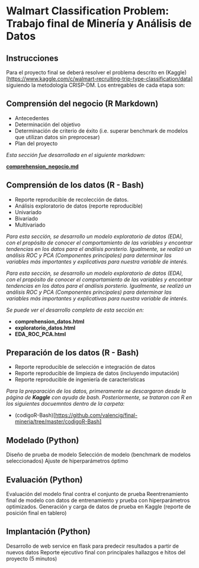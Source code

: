 # Walmart Classification Problem: Trabajo final de Minería y Análisis de Datos

## Instrucciones
Para el proyecto final se deberá resolver el problema descrito en (Kaggle)[https://www.kaggle.com/c/walmart-recruiting-trip-type-classification/data] siguiendo la metodología CRISP-DM. Los entregables de cada etapa son:

## Comprensión del negocio (R Markdown)  

+ Antecedentes
+ Determinación del objetivo
+ Determinación de criterio de éxito (i.e. superar benchmark de modelos que utilizan datos sin preprocesar)
+ Plan del proyecto

_Esta sección fue desarrollada en el siguiente markdown:_

**[comprehension_negocio.md](https://github.com/valencig/final-mineria/blob/master/comprehension_negocio.md)**

## Comprensión de los datos (R - Bash)  

+ Reporte reproducible de recolección de datos.
+ Análisis exploratorio de datos (reporte reproducible)
+ Univariado
+ Bivariado
+ Multivariado

_Para esta sección, se desarrollo un modelo exploratorio de datos (EDA), con el propósito de conocer el comportamiento de las variables y encontrar tendencias en los datos para el análisis porsterio._ _Igualmente, se realizó un análisis ROC y PCA (Componentes principales) para determinar las variables más importantes y explicativas para nuestra variable de interés._


_Para esta sección, se desarrollo un modelo exploratorio de datos (EDA), con el propósito de conocer el comportamiento de las variables y encontrar tendencias en los datos para el análisis porsterio._ _Igualmente, se realizó un análisis ROC y PCA (Componentes principales) para determinar las variables más importantes y explicativas para nuestra variable de interés._

_Se puede ver el desarrollo completo de esta sección en:_

+ **comprehension_datos.html**
+ **exploratorio_datos.html**
+ **EDA_ROC_PCA.html**

## Preparación de los datos (R - Bash) 

+ Reporte reproducible de selección e integración de datos
+ Reporte reproducible de limpieza de datos (incluyendo imputación)
+ Reporte reproducible de ingeniería de características

_Para la preparación de los datos, primeramente se descargaron desde la página de **Kaggle** con ayuda de bash. Posteriormente, se trataron con R en los siguientes docuemntos dentro de la carpeta:_

+ (codigoR-Bash)[https://github.com/valencig/final-mineria/tree/master/codigoR-Bash]



## Modelado (Python)  
Diseño de prueba de modelo
Selección de modelo (benchmark de modelos seleccionados)
Ajuste de hiperparámetros óptimo

## Evaluación (Python)  
Evaluación del modelo final contra el conjunto de prueba
Reentrenamiento final de modelo con datos de entrenamiento y prueba con hiperparámetros optimizados.
Generación y carga de datos de prueba en Kaggle (reporte de posición final en tablero)

## Implantación (Python)  
Desarrollo de web service en flask para predecir resultados a partir de nuevos datos
Reporte ejecutivo final con principales hallazgos e hitos del proyecto (5 minutos)

